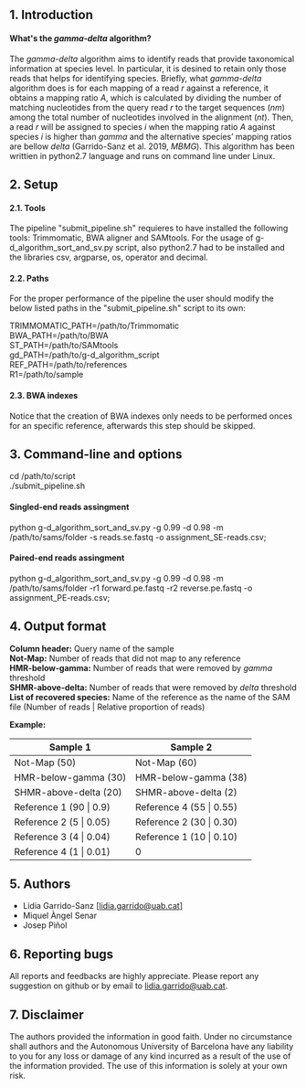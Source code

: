 ## 1. Introduction

#### What's the *gamma-delta* algorithm?

The *gamma-delta* algorithm aims to identify reads that provide taxonomical information at species level. In particular, it is desined to retain only those reads that helps for identifying species. Briefly, what *gamma-delta* algorithm does is for each mapping of a read *r* against a reference, it obtains a mapping ratio *A*, which is calculated by dividing the number of matching nucleotides from the query read *r* to the target sequences (*nm*) among the total number of nucleotides involved in the alignment (*nt*). Then, a read *r* will be assigned to species *i* when the mapping ratio *A* against species *i* is higher than *gamma* and the alternative species’ mapping ratios are bellow *delta* (Garrido-Sanz et al. 2019, *MBMG*). This algorithm has been writtien in python2.7 language and runs on command line under Linux. 

## 2. Setup

#### 2.1. Tools
The pipeline "submit_pipeline.sh" requieres to have installed the following tools: Trimmomatic, BWA aligner and SAMtools. For the usage of g-d_algorithm_sort_and_sv.py script, also python2.7 had to be installed and the libraries csv, argparse, os, operator and decimal. 

#### 2.2. Paths
For the proper performance of the pipeline the user should modify the below listed paths in the "submit_pipeline.sh" script to its own:

  TRIMMOMATIC_PATH=/path/to/Trimmomatic<br>
  BWA_PATH=/path/to/BWA<br>
  ST_PATH=/path/to/SAMtools<br>
  gd_PATH=/path/to/g-d_algorithm_script<br>
  REF_PATH=/path/to/references<br>
  R1=/path/to/sample<br>
 
 #### 2.3. BWA indexes
 Notice that the creation of BWA indexes only needs to be performed onces for an specific reference, afterwards this step should be skipped.

## 3. Command-line and options

cd /path/to/script<br>
./submit_pipeline.sh

#### Singled-end reads assingment
python g-d_algorithm_sort_and_sv.py -g 0.99 -d 0.98 -m /path/to/sams/folder -s reads.se.fastq -o assignment_SE-reads.csv;<br>

#### Paired-end reads assingment
python g-d_algorithm_sort_and_sv.py -g 0.99 -d 0.98 -m /path/to/sams/folder -r1 forward.pe.fastq -r2 reverse.pe.fastq -o assignment_PE-reads.csv;<br>

## 4. Output format

**Column header:** Query name of the sample<br>
**Not-Map:** Number of reads that did not map to any reference<br>
**HMR-below-gamma:** Number of reads that were removed by *gamma* threshold<br>
**SHMR-above-delta:** Number of reads that were removed by *delta* threshold<br>
**List of recovered species:** Name of the reference as the name of the SAM file (Number of reads \| Relative proportion of reads)<br>

**Example:**<br>

| Sample 1  | Sample 2 |
| --- | ---|
| Not-Map (50)  | Not-Map (60)  |
| HMR-below-gamma (30)  | HMR-below-gamma (38)   |
| SHMR-above-delta (20) | SHMR-above-delta (2)  |
| Reference 1 (90 \| 0.9)  | Reference 4 (55 \| 0.55)  |
| Reference 2 (5 \| 0.05)  | Reference 2 (30 \| 0.30)  |
| Reference 3 (4 \| 0.04)  | Reference 1 (10 \| 0.10)  |
| Reference 4 (1 \| 0.01)  | 0  |

## 5. Authors
* Lidia Garrido-Sanz [lidia.garrido@uab.cat] 
* Miquel Àngel Senar
* Josep Piñol

## 6. Reporting bugs
All reports and feedbacks are highly appreciate. Please report any suggestion on github or by email to lidia.garrido@uab.cat. 

## 7. Disclaimer
The authors provided the information in good faith. Under no circumstance shall authors and the Autonomous University of Barcelona have any liability to you for any loss or damage of any kind incurred as a result of the use of the information provided. The use of this information is solely at your own risk. 
